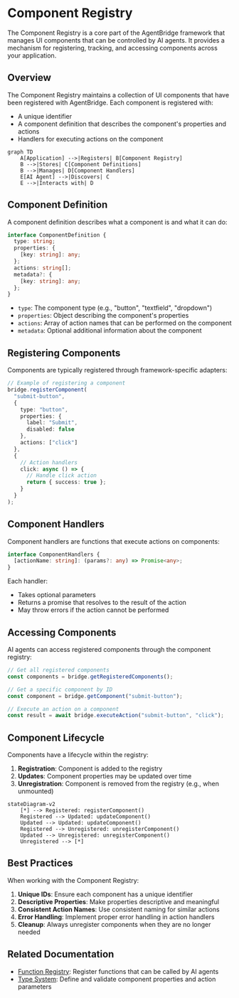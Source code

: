# Component Registry

The Component Registry is a core part of the AgentBridge framework that manages UI components that can be controlled by AI agents. It provides a mechanism for registering, tracking, and accessing components across your application.

## Overview

The Component Registry maintains a collection of UI components that have been registered with AgentBridge. Each component is registered with:

- A unique identifier
- A component definition that describes the component's properties and actions
- Handlers for executing actions on the component

```mermaid
graph TD
    A[Application] -->|Registers| B[Component Registry]
    B -->|Stores| C[Component Definitions]
    B -->|Manages| D[Component Handlers]
    E[AI Agent] -->|Discovers| C
    E -->|Interacts with| D
```

## Component Definition

A component definition describes what a component is and what it can do:

```typescript
interface ComponentDefinition {
  type: string;
  properties: {
    [key: string]: any;
  };
  actions: string[];
  metadata?: {
    [key: string]: any;
  };
}
```

- `type`: The component type (e.g., "button", "textfield", "dropdown")
- `properties`: Object describing the component's properties
- `actions`: Array of action names that can be performed on the component
- `metadata`: Optional additional information about the component

## Registering Components

Components are typically registered through framework-specific adapters:

```typescript
// Example of registering a component
bridge.registerComponent(
  "submit-button",
  {
    type: "button",
    properties: {
      label: "Submit",
      disabled: false
    },
    actions: ["click"]
  },
  {
    // Action handlers
    click: async () => {
      // Handle click action
      return { success: true };
    }
  }
);
```

## Component Handlers

Component handlers are functions that execute actions on components:

```typescript
interface ComponentHandlers {
  [actionName: string]: (params?: any) => Promise<any>;
}
```

Each handler:
- Takes optional parameters
- Returns a promise that resolves to the result of the action
- May throw errors if the action cannot be performed

## Accessing Components

AI agents can access registered components through the component registry:

```typescript
// Get all registered components
const components = bridge.getRegisteredComponents();

// Get a specific component by ID
const component = bridge.getComponent("submit-button");

// Execute an action on a component
const result = await bridge.executeAction("submit-button", "click");
```

## Component Lifecycle

Components have a lifecycle within the registry:

1. **Registration**: Component is added to the registry
2. **Updates**: Component properties may be updated over time
3. **Unregistration**: Component is removed from the registry (e.g., when unmounted)

```mermaid
stateDiagram-v2
    [*] --> Registered: registerComponent()
    Registered --> Updated: updateComponent()
    Updated --> Updated: updateComponent()
    Registered --> Unregistered: unregisterComponent()
    Updated --> Unregistered: unregisterComponent()
    Unregistered --> [*]
```

## Best Practices

When working with the Component Registry:

1. **Unique IDs**: Ensure each component has a unique identifier
2. **Descriptive Properties**: Make properties descriptive and meaningful
3. **Consistent Action Names**: Use consistent naming for similar actions
4. **Error Handling**: Implement proper error handling in action handlers
5. **Cleanup**: Always unregister components when they are no longer needed

## Related Documentation

- [Function Registry](function-registry.md): Register functions that can be called by AI agents
- [Type System](type-system.md): Define and validate component properties and action parameters 